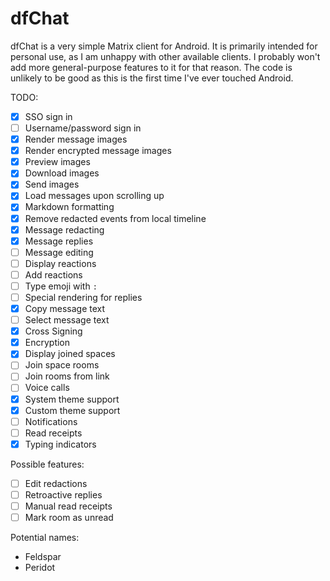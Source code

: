 # dfChat

dfChat is a very simple Matrix client for Android. It is primarily intended for personal use,
as I am unhappy with other available clients. I probably won't add more general-purpose features to
it for that reason. The code is unlikely to be good as this is the first time I've ever touched
Android.

TODO:

 - [x] SSO sign in
 - [ ] Username/password sign in
 - [x] Render message images
 - [x] Render encrypted message images
 - [x] Preview images
 - [x] Download images
 - [x] Send images
 - [x] Load messages upon scrolling up
 - [x] Markdown formatting
 - [x] Remove redacted events from local timeline
 - [x] Message redacting
 - [x] Message replies
 - [ ] Message editing
 - [ ] Display reactions
 - [ ] Add reactions
 - [ ] Type emoji with `:`
 - [ ] Special rendering for replies
 - [x] Copy message text
 - [ ] Select message text
 - [x] Cross Signing
 - [x] Encryption
 - [x] Display joined spaces
 - [ ] Join space rooms
 - [ ] Join rooms from link
 - [ ] Voice calls
 - [x] System theme support
 - [x] Custom theme support
 - [ ] Notifications
 - [ ] Read receipts
 - [x] Typing indicators

Possible features:
 - [ ] Edit redactions
 - [ ] Retroactive replies
 - [ ] Manual read receipts
 - [ ] Mark room as unread

Potential names:
 * Feldspar
 * Peridot